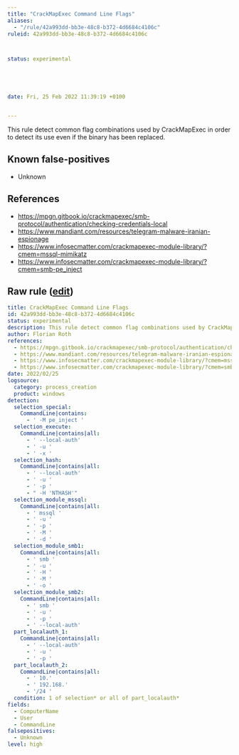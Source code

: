 ```yaml
---
title: "CrackMapExec Command Line Flags"
aliases:
  - "/rule/42a993dd-bb3e-48c8-b372-4d6684c4106c"
ruleid: 42a993dd-bb3e-48c8-b372-4d6684c4106c



status: experimental





date: Fri, 25 Feb 2022 11:39:19 +0100


---
```


This rule detect common flag combinations used by CrackMapExec in order to detect its use even if the binary has been replaced.

<!--more-->


## Known false-positives

* Unknown



## References

* https://mpgn.gitbook.io/crackmapexec/smb-protocol/authentication/checking-credentials-local
* https://www.mandiant.com/resources/telegram-malware-iranian-espionage
* https://www.infosecmatter.com/crackmapexec-module-library/?cmem=mssql-mimikatz
* https://www.infosecmatter.com/crackmapexec-module-library/?cmem=smb-pe_inject


## Raw rule ([edit](https://github.com/SigmaHQ/sigma/edit/master/rules/windows/process_creation/proc_creation_win_susp_crackmapexec_flags.yml))
```yaml
title: CrackMapExec Command Line Flags
id: 42a993dd-bb3e-48c8-b372-4d6684c4106c
status: experimental
description: This rule detect common flag combinations used by CrackMapExec in order to detect its use even if the binary has been replaced.
author: Florian Roth
references:
  - https://mpgn.gitbook.io/crackmapexec/smb-protocol/authentication/checking-credentials-local
  - https://www.mandiant.com/resources/telegram-malware-iranian-espionage
  - https://www.infosecmatter.com/crackmapexec-module-library/?cmem=mssql-mimikatz
  - https://www.infosecmatter.com/crackmapexec-module-library/?cmem=smb-pe_inject
date: 2022/02/25
logsource:
  category: process_creation
  product: windows
detection:
  selection_special:
    CommandLine|contains:
      - ' -M pe_inject '
  selection_execute:
    CommandLine|contains|all:
      - ' --local-auth'
      - ' -u '
      - ' -x '
  selection_hash:
    CommandLine|contains|all:
      - ' --local-auth'
      - ' -u '
      - ' -p '
      - " -H 'NTHASH'"
  selection_module_mssql:
    CommandLine|contains|all:
      - ' mssql '
      - ' -u '
      - ' -p '
      - ' -M '
      - ' -d '
  selection_module_smb1:
    CommandLine|contains|all:
      - ' smb '
      - ' -u '
      - ' -H '
      - ' -M '
      - ' -o '
  selection_module_smb2:
    CommandLine|contains|all:
      - ' smb '
      - ' -u '
      - ' -p '
      - ' --local-auth'
  part_localauth_1:
    CommandLine|contains|all:
      - ' --local-auth'
      - ' -u '
      - ' -p '
  part_localauth_2:
    CommandLine|contains|all:
      - ' 10.'
      - ' 192.168.'
      - '/24 '
  condition: 1 of selection* or all of part_localauth*
fields:
  - ComputerName
  - User
  - CommandLine
falsepositives:
  - Unknown
level: high

```

